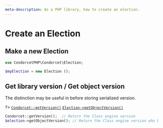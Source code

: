 ```yaml
---
meta-description: As a PHP library, how to create an election.
---
```

# Create an Election

## Make a new Election
```php
use CondorcetPHP\Condorcet\Election;

$myElection = new Election ();
```


## Get library version / Get object version

The distinction may be useful in before storing serialized version.

?> [`Condorcet::getVersion()`](/Docs/ApiReferences/Condorcet%20Class/public%20static%20Condorcet--getVersion) 
[`Election->getObjectVersion()`](/Docs/ApiReferences/Election%20Class/public%20Election--getObjectVersion)
```php
Condorcet::getVersion();  // Return the Class engine version
$election->getObjectVersion(); // Return the Class engine version who build this object
```